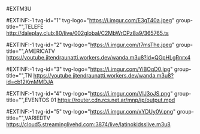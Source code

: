  #EXTM3U

#EXTINF:-1 tvg-id="1" tvg-logo="https://i.imgur.com/E3gT40a.jpeg" group-title="",TELEFE 
http://daleplay.club:80/live/002global/C2MbWrCPz8a9/365765.ts

#EXTINF:-1 tvg-id="2" tvg-logo="https://i.imgur.com/t7msThe.jpeg" group-title="",AMERICATV
https://youtube.jitendraunatti.workers.dev/wanda.m3u8?id=QGpHLgRnrx4

#EXTINF:-1 tvg-id="3" tvg-logo="https://i.imgur.com/YiBOqD0.jpg" group-title="",TN 
https://youtube.jitendraunatti.workers.dev/wanda.m3u8?id=cb12KmMMDJA

#EXTINF:-1 tvg-id="4" tvg-logo="https://i.imgur.com/VIJ3oJS.png" group-title="",EVENTOS 01
https://router.cdn.rcs.net.ar/mnp/ip/output.mpd

#EXTINF:-1 tvg-id="5" tvg-logo="https://i.imgur.com/xYDUy0V.png" group-title="",VARIEDTV
https://cloud5.streaminglivehd.com:3874/live/latinokidsslive.m3u8
